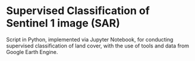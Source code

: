# Supervised Classification of Sentinel 1 image (SAR)

Script in Python, implemented via Jupyter Notebook, for conducting supervised classification of land cover, with the use of tools and data from Google Earth Engine.
